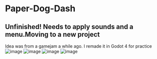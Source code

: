 # Paper-Dog-Dash
## Unfinished! Needs to apply sounds and a menu.Moving to a new project
Idea was from a gamejam a while ago. I remade it in Godot 4 for practice
![image](https://github.com/JeffSabol/Paper-Dog-Dash/assets/34982031/7a3e6c18-7a65-437d-a251-b0885478721d)
![image](https://github.com/JeffSabol/Paper-Dog-Dash/assets/34982031/e4c25d07-12a9-4e17-af98-ad254e90346e)
![image](https://github.com/JeffSabol/Paper-Dog-Dash/assets/34982031/7dc55a6f-6350-42b3-a204-aac24dbe2745)
![image](https://github.com/JeffSabol/Paper-Dog-Dash/assets/34982031/ecb474e5-d05f-4c02-ba4a-67c3ee253607)
